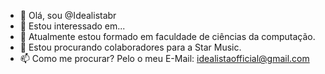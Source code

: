 - 👋 Olá, sou @Idealistabr
- 👀 Estou interessado em...
- 🌱 Atualmente estou formado em faculdade de ciências da computação.
- 💞️ Estou procurando colaboradores para a Star Music.
- 📫 Como me procurar? Pelo o meu E-Mail: idealistaofficial@gmail.com
